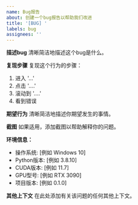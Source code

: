 ```yaml
---
name: Bug报告
about: 创建一个bug报告以帮助我们改进
title: '[BUG] '
labels: bug
assignees: ''
---
```


**描述bug**
清晰简洁地描述这个bug是什么。

**复现步骤**
复现这个行为的步骤：
1. 进入 '...'
2. 点击 '....'
3. 滚动到 '....'
4. 看到错误

**期望行为**
清晰简洁地描述你期望发生的事情。

**截图**
如果适用，添加截图以帮助解释你的问题。

**环境信息：**
 - 操作系统: [例如 Windows 10]
 - Python版本: [例如 3.8.10]
 - CUDA版本: [例如 11.7]
 - GPU型号: [例如 RTX 3090]
 - 项目版本: [例如 0.1.0]

**其他上下文**
在此处添加有关该问题的任何其他上下文。 